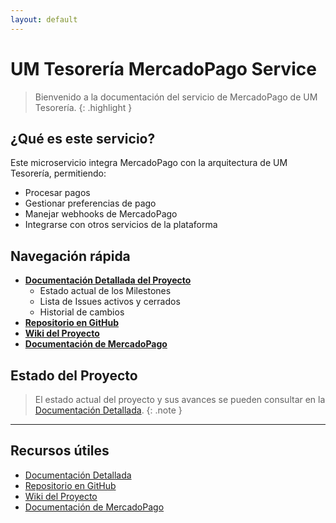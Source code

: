 ```yaml
---
layout: default
---
```


# UM Tesorería MercadoPago Service

> Bienvenido a la documentación del servicio de MercadoPago de UM Tesorería.
{: .highlight }

## ¿Qué es este servicio?

Este microservicio integra MercadoPago con la arquitectura de UM Tesorería, permitiendo:

- Procesar pagos
- Gestionar preferencias de pago
- Manejar webhooks de MercadoPago
- Integrarse con otros servicios de la plataforma

## Navegación rápida

- [**Documentación Detallada del Proyecto**](project-documentation.html)
  - Estado actual de los Milestones
  - Lista de Issues activos y cerrados
  - Historial de cambios
- [**Repositorio en GitHub**](https://github.com/UM-services/UM.tesoreria.mercadopago-service)
- [**Wiki del Proyecto**](https://github.com/UM-services/UM.tesoreria.mercadopago-service/wiki)
- [**Documentación de MercadoPago**](https://www.mercadopago.com.ar/developers/es/reference)

## Estado del Proyecto

> El estado actual del proyecto y sus avances se pueden consultar en la [Documentación Detallada](project-documentation.html).
{: .note }

---

## Recursos útiles

- [Documentación Detallada](project-documentation.html)
- [Repositorio en GitHub](https://github.com/UM-services/UM.tesoreria.mercadopago-service)
- [Wiki del Proyecto](https://github.com/UM-services/UM.tesoreria.mercadopago-service/wiki)
- [Documentación de MercadoPago](https://www.mercadopago.com.ar/developers/es/reference) 
